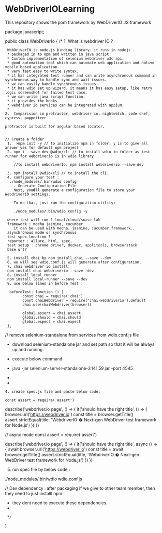 # WebDriverIOLearning
This repository shows the pom framework by WebDriverIO JS framework


package javascript;

public class WebDriverIo {
	/*
	1. What is webdriver IO ?
			
	 WebDriverIO is node.js binding library. it runs in nodejs . 
	 * packaged in to npm and written in java script.
	 * Custom implementation of selenium webdriver w3c api.
	 * good automation tool which can automate web application and native mobile based application.
	 * very fast.easy to write syntax.
	 * it has integrated test runner and can write asynchronous command in synchronous way to handle sync and wait issues.
	 * we can easily handle synchronous issues.
	 * it has wdio set up wizard. it means it has easy setup, like retry logic screenshot for failed test case.
	 * we can write java script function.
	 * it provides the hooks.
	 * webdriver io services can be integrated with appium.
	 * 
	2. 	Comparision in protractor, webdriver io, nightwatch, code chef, cypress, puppetteer 
	
	protractor is built for angular based locator.
	
	
	// Create a folder 
	 1.  >npm init -y // to initialize npm in folder, y is to give all answer yes for default npm project
	 2. npm i --save-dev @wdio/cli // to install wdio in folder as test runner for webdriverio is in wdio library
	 	
	 	//to install webdriverIo: npm install webdriverio --save-dev
	 
	 3. npm install @wdio/cli // to install the cli.
	 4. configure your test :
	  ./node_modules/.bin/wdio config
	 	. Generate Configuration File
		Next, you�ll generate a configuration file to store your WebdriverIO settings.

		To do that, just run the configuration utility:

 		./node_modules/.bin/wdio config -y
	 
	 where test will run ? local/cloud/suase lab
	 framework : mocha jasmine, cucumber 
	 	it can be used with mocha, jasmine, cucumber framework..
	 asynchronous mode or synchronous
	 test spec location ? 
	 reporter : allure, html, spec,
	 test setup : chrome driver, docker, applitools, browserstack
	 base url? 
	 
	 5. install chai by npm install chai --save --dev
	 6. we will see wdio.conf.js will generate after configuration.
	 7. chai webdriver io install:
	 npm install chai-webdriverio --save -dev
	 8. install local runner 
	 npm install local-runner --save --dev
	 9. use below lines in before Test :
	 
	  beforeTest: function () {
            const chai = require('chai')
            const chaiWebdriver = require('chai-webdriverio').default
            chai.use(chaiWebdriver(browser))
            
            global.assert = chai.assert
            global.should = chai.should
            global.expect = chai.expect
     },
	






// remove selenium-standalone from services from wdio.conf.js file
 * download selenium-standalone jar and set path so that it will be always up and running.
 * execute below command 
 
 * java -jar selenium-server-standalone-3.141.59.jar -port 4545
 * 
 * 
	

	
	
	4. create spec.js file and paste below code:
	
	const assert = require('assert')

describe('webdriver.io page', () => {
    it('should have the right title', () => {
        browser.url('https://webdriver.io')
        const title = browser.getTitle()
        assert.strictEqual(title, 'WebdriverIO � Next-gen WebDriver test framework for Node.js')
    })
})


// async mode 
const assert = require('assert')

describe('webdriver.io page', () => {
    it('should have the right title', async () => {
        await browser.url('https://webdriver.io')
        const title = await browser.getTitle()
        assert.strictEqual(title, 'WebdriverIO � Next-gen WebDriver test framework for Node.js')
    })
})

5. run spec file by below code :

./node_modules/.bin/wdio wdio.conf.js


// Dev dependency : after packaging if we give to other team member, then they need to just installl npm
 * they dont need to execute these dependencies.
 * 

	 */
}
